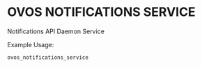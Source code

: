 # OVOS NOTIFICATIONS SERVICE
Notifications API Daemon Service

Example Usage:
``` bash
ovos_notifications_service
```
